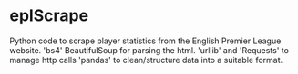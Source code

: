 # eplScrape
Python code to scrape player statistics from the English Premier League website.
'bs4' BeautifulSoup for parsing the html.
'urllib' and 'Requests' to manage http calls
'pandas' to clean/structure data into a suitable format. 
